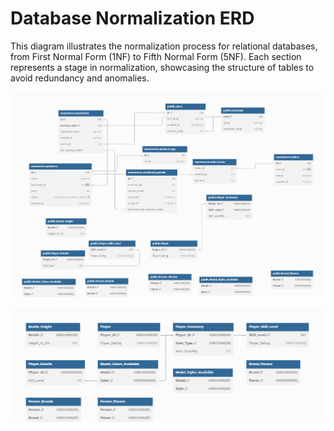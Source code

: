 # Database Normalization ERD

This diagram illustrates the normalization process for relational databases, from First Normal Form (1NF) to Fifth Normal Form (5NF). Each section represents a stage in normalization, showcasing the structure of tables to avoid redundancy and anomalies.

![Database Normalization ERD](databse_erd_all_form.png)

![Database Normalization without ecoomerce ERD](normalisation.png)